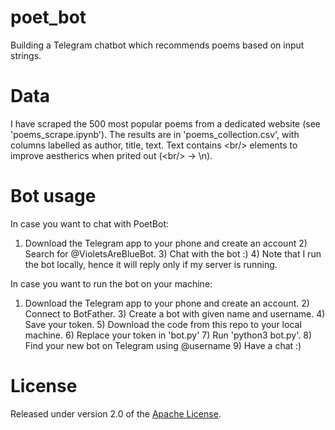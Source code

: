 # poet_bot

Building a Telegram chatbot which recommends poems based on input strings.

# Data

I have scraped the 500 most popular poems from a dedicated website (see 'poems_scrape.ipynb'). The results are in 'poems_collection.csv', with columns labelled as author, title, text. Text contains <br\/> elements to improve aestherics when prited out (<br\/> -> \n).

# Bot usage

In case you want to chat with PoetBot:
1) Download the Telegram app to your phone and create an account 2) Search for @VioletsAreBlueBot. 3) Chat with the bot :) 4) Note that I run the bot locally, hence it will reply only if my server is running.

In case you want to run the bot on your machine:
1) Download the Telegram app to your phone and create an account. 2) Connect to BotFather. 3) Create a bot with given name and username. 4) Save your token. 5) Download the code from this repo to your local machine. 6) Replace your token in 'bot.py' 7) Run 'python3 bot.py'. 8) Find your new bot on Telegram using @username 9) Have a chat :) 

# License
Released under version 2.0 of the [Apache License].

[Apache license]: http://www.apache.org/licenses/LICENSE-2.0
